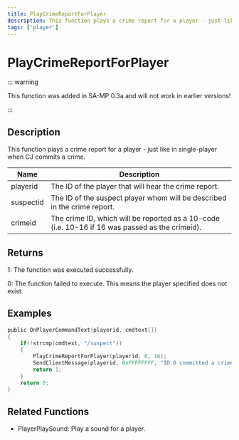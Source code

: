 ```yaml
---
title: PlayCrimeReportForPlayer
description: This function plays a crime report for a player - just like in single-player when CJ commits a crime.
tags: ['player']
---
```


# PlayCrimeReportForPlayer

<TagLinks />

::: warning

This function was added in SA-MP 0.3a and will not work in earlier versions!

:::

## Description

This function plays a crime report for a player - just like in single-player when CJ commits a crime.


| Name | Description |
|------|-------------|
|playerid | The ID of the player that will hear the crime report.|
|suspectid | The ID of the suspect player whom will be described in the crime report.|
|crimeid | The crime ID, which will be reported as a 10-code (i.e. 10-16 if 16 was passed as the crimeid).|


## Returns

 1: The function was executed successfully. 

 0: The function failed to execute. This means the player specified does not exist.


## Examples


```c
public OnPlayerCommandText(playerid, cmdtext[])
{
    if(!strcmp(cmdtext, "/suspect"))
    {
        PlayCrimeReportForPlayer(playerid, 0, 16);
        SendClientMessage(playerid, 0xFFFFFFFF, "ID 0 committed a crime (10-16).");
        return 1;
    }
    return 0;
}
```


## Related Functions


-  PlayerPlaySound: Play a sound for a player.